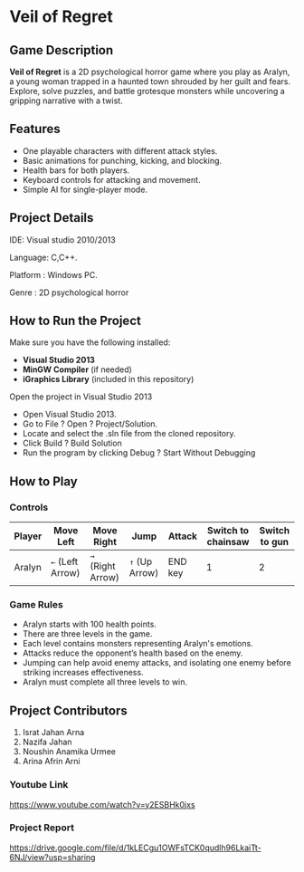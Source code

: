 # Veil of Regret

## Game Description

**Veil of Regret** is a 2D psychological horror game where you play as Aralyn, a young woman trapped in a haunted town shrouded by her guilt and fears. Explore, solve puzzles, and battle grotesque monsters while uncovering a gripping narrative with a twist.

## Features
- One playable characters with different attack styles.
- Basic animations for punching, kicking, and blocking.
- Health bars for both players.
- Keyboard controls for attacking and movement.
- Simple AI for single-player mode.



## Project Details
IDE: Visual studio 2010/2013

Language: C,C++.

Platform : Windows PC.

Genre : 2D psychological horror


## How to Run the Project

Make sure you have the following installed:
- **Visual Studio 2013**
- **MinGW Compiler** (if needed)
- **iGraphics Library** (included in this repository)


Open the project in Visual Studio 2013
- Open Visual Studio 2013.
- Go to File ? Open ? Project/Solution.
- Locate and select the .sln file from the cloned repository.
- Click Build ? Build Solution
- Run the program by clicking Debug ? Start Without Debugging


## How to Play

### **Controls**
| Player       | Move Left        | Move Right          | Jump              |  Attack |  Switch to chainsaw | Switch to gun |
|--------------|------------------|---------------------|-------------------|---------|---------------------|---------------|
| Aralyn       | `←` (Left Arrow) | `→` (Right Arrow)   | `↑` (Up Arrow)    | END key | 1                   | 2             |



### **Game Rules**

- Aralyn starts with 100 health points.
- There are three levels in the game.
- Each level contains monsters representing Aralyn's emotions.
- Attacks reduce the opponent’s health based on the enemy.
- Jumping can help avoid enemy attacks, and isolating one enemy before striking increases effectiveness.
- Aralyn must complete all three levels to win.


## Project Contributors

1. Israt Jahan Arna
2. Nazifa Jahan
3. Noushin Anamika Urmee
4. Arina Afrin Arni

### Youtube Link
https://www.youtube.com/watch?v=y2ESBHk0jxs

### Project Report
https://drive.google.com/file/d/1kLECgu1OWFsTCK0qudlh96LkaiTt-6NJ/view?usp=sharing
